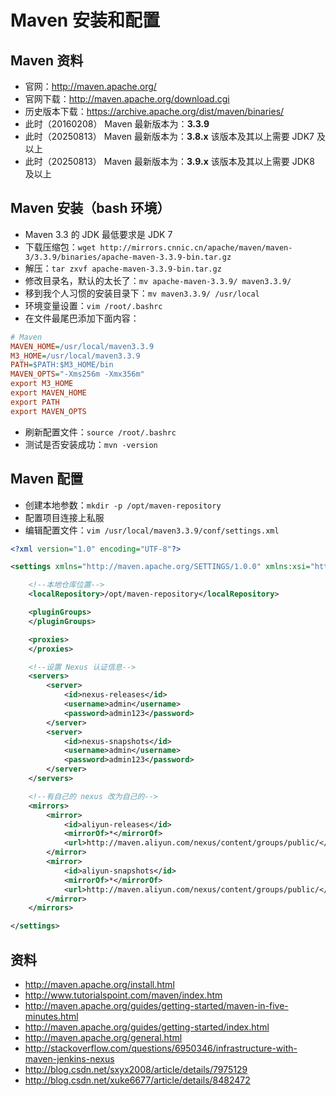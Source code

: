 # Maven 安装和配置

## Maven 资料

- 官网：<http://maven.apache.org/>
- 官网下载：<http://maven.apache.org/download.cgi>
- 历史版本下载：<https://archive.apache.org/dist/maven/binaries/>
- 此时（20160208） Maven 最新版本为：**3.3.9**
- 此时（20250813） Maven 最新版本为：**3.8.x** 该版本及其以上需要 JDK7 及以上
- 此时（20250813） Maven 最新版本为：**3.9.x** 该版本及其以上需要 JDK8 及以上

##  Maven 安装（bash 环境）

- Maven 3.3 的 JDK 最低要求是 JDK 7
- 下载压缩包：`wget http://mirrors.cnnic.cn/apache/maven/maven-3/3.3.9/binaries/apache-maven-3.3.9-bin.tar.gz`
- 解压：`tar zxvf apache-maven-3.3.9-bin.tar.gz`
- 修改目录名，默认的太长了：`mv apache-maven-3.3.9/ maven3.3.9/`
- 移到我个人习惯的安装目录下：`mv maven3.3.9/ /usr/local`
- 环境变量设置：`vim /root/.bashrc`
- 在文件最尾巴添加下面内容：

``` ini
# Maven
MAVEN_HOME=/usr/local/maven3.3.9
M3_HOME=/usr/local/maven3.3.9
PATH=$PATH:$M3_HOME/bin
MAVEN_OPTS="-Xms256m -Xmx356m"
export M3_HOME
export MAVEN_HOME
export PATH
export MAVEN_OPTS
```

- 刷新配置文件：`source /root/.bashrc`
- 测试是否安装成功：`mvn -version`

## Maven 配置

- 创建本地参数：`mkdir -p /opt/maven-repository`
- 配置项目连接上私服
- 编辑配置文件：`vim /usr/local/maven3.3.9/conf/settings.xml`

``` xml
<?xml version="1.0" encoding="UTF-8"?>

<settings xmlns="http://maven.apache.org/SETTINGS/1.0.0" xmlns:xsi="http://www.w3.org/2001/XMLSchema-instance" xsi:schemaLocation="http://maven.apache.org/SETTINGS/1.0.0 http://maven.apache.org/xsd/settings-1.0.0.xsd">

    <!--本地仓库位置-->
    <localRepository>/opt/maven-repository</localRepository>

    <pluginGroups>
    </pluginGroups>

    <proxies>
    </proxies>

    <!--设置 Nexus 认证信息-->
    <servers>
        <server>
            <id>nexus-releases</id>
            <username>admin</username>
            <password>admin123</password>
        </server>
        <server>
            <id>nexus-snapshots</id>
            <username>admin</username>
            <password>admin123</password>
        </server>
    </servers>

    <!--有自己的 nexus 改为自己的-->
    <mirrors>
        <mirror>
            <id>aliyun-releases</id>
            <mirrorOf>*</mirrorOf>
            <url>http://maven.aliyun.com/nexus/content/groups/public/</url>
        </mirror>
        <mirror>
            <id>aliyun-snapshots</id>
            <mirrorOf>*</mirrorOf>
            <url>http://maven.aliyun.com/nexus/content/groups/public/</url>
        </mirror>
    </mirrors>

</settings>
```




## 资料

- <http://maven.apache.org/install.html>
- <http://www.tutorialspoint.com/maven/index.htm>
- <http://maven.apache.org/guides/getting-started/maven-in-five-minutes.html>
- <http://maven.apache.org/guides/getting-started/index.html>
- <http://maven.apache.org/general.html>
- <http://stackoverflow.com/questions/6950346/infrastructure-with-maven-jenkins-nexus>
- <http://blog.csdn.net/sxyx2008/article/details/7975129>
- <http://blog.csdn.net/xuke6677/article/details/8482472>